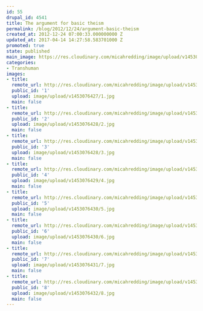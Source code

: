 ```yaml
---
id: 55
drupal_id: 4541
title: The argument for basic theism
permalink: /blog/2012/12/24/argument-basic-theism
created_at: 2012-12-24 07:00:33.000000000 Z
updated_at: 2017-04-14 14:27:58.583701000 Z
promoted: true
state: published
main_image: https://res.cloudinary.com/micahredding/image/upload/v1453076427/1.jpg
categories:
- Transhuman
images:
- title: 
  remote_url: http://res.cloudinary.com/micahredding/image/upload/v1453076427/1.jpg
  public_id: '1'
  upload: image/upload/v1453076427/1.jpg
  main: false
- title: 
  remote_url: http://res.cloudinary.com/micahredding/image/upload/v1453076428/2.jpg
  public_id: '2'
  upload: image/upload/v1453076428/2.jpg
  main: false
- title: 
  remote_url: http://res.cloudinary.com/micahredding/image/upload/v1453076428/3.jpg
  public_id: '3'
  upload: image/upload/v1453076428/3.jpg
  main: false
- title: 
  remote_url: http://res.cloudinary.com/micahredding/image/upload/v1453076429/4.jpg
  public_id: '4'
  upload: image/upload/v1453076429/4.jpg
  main: false
- title: 
  remote_url: http://res.cloudinary.com/micahredding/image/upload/v1453076430/5.jpg
  public_id: '5'
  upload: image/upload/v1453076430/5.jpg
  main: false
- title: 
  remote_url: http://res.cloudinary.com/micahredding/image/upload/v1453076430/6.jpg
  public_id: '6'
  upload: image/upload/v1453076430/6.jpg
  main: false
- title: 
  remote_url: http://res.cloudinary.com/micahredding/image/upload/v1453076431/7.jpg
  public_id: '7'
  upload: image/upload/v1453076431/7.jpg
  main: false
- title: 
  remote_url: http://res.cloudinary.com/micahredding/image/upload/v1453076432/8.jpg
  public_id: '8'
  upload: image/upload/v1453076432/8.jpg
  main: false
---
```

<img src="http://res.cloudinary.com/micahredding/image/upload/v1453076427/1.jpg" alt="" title="" class="image-large" />
<img src="http://res.cloudinary.com/micahredding/image/upload/v1453076428/2.jpg" alt="" title="" class="image-large" />
<img src="http://res.cloudinary.com/micahredding/image/upload/v1453076428/3.jpg" alt="" title="" class="image-large" />
<img src="http://res.cloudinary.com/micahredding/image/upload/v1453076429/4.jpg" alt="" title="" class="image-large" />
<img src="http://res.cloudinary.com/micahredding/image/upload/v1453076430/5.jpg" alt="" title="" class="image-large" />
<img src="http://res.cloudinary.com/micahredding/image/upload/v1453076430/6.jpg" alt="" title="" class="image-large" />
<img src="http://res.cloudinary.com/micahredding/image/upload/v1453076431/7.jpg" alt="" title="" class="image-large" />
<img src="http://res.cloudinary.com/micahredding/image/upload/v1453076432/8.jpg" alt="" title="" class="image-large" />
